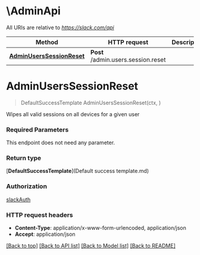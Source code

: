 # \AdminApi

All URIs are relative to *https://slack.com/api*

Method | HTTP request | Description
------------- | ------------- | -------------
[**AdminUsersSessionReset**](AdminApi.md#AdminUsersSessionReset) | **Post** /admin.users.session.reset | 


# **AdminUsersSessionReset**
> DefaultSuccessTemplate AdminUsersSessionReset(ctx, )


Wipes all valid sessions on all devices for a given user

### Required Parameters
This endpoint does not need any parameter.

### Return type

[**DefaultSuccessTemplate**](Default success template.md)

### Authorization

[slackAuth](../README.md#slackAuth)

### HTTP request headers

 - **Content-Type**: application/x-www-form-urlencoded, application/json
 - **Accept**: application/json

[[Back to top]](#) [[Back to API list]](../README.md#documentation-for-api-endpoints) [[Back to Model list]](../README.md#documentation-for-models) [[Back to README]](../README.md)

